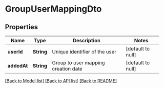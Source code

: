 # GroupUserMappingDto

## Properties

| Name        | Type       | Description                         | Notes             |
| ----------- | ---------- | ----------------------------------- | ----------------- |
| **userId**  | **String** | Unique identifier of the user       | [default to null] |
| **addedAt** | **String** | Group to user mapping creation date | [default to null] |

[[Back to Model list]](../README.md#documentation-for-models) [[Back to API list]](../README.md#documentation-for-api-endpoints) [[Back to README]](../README.md)

